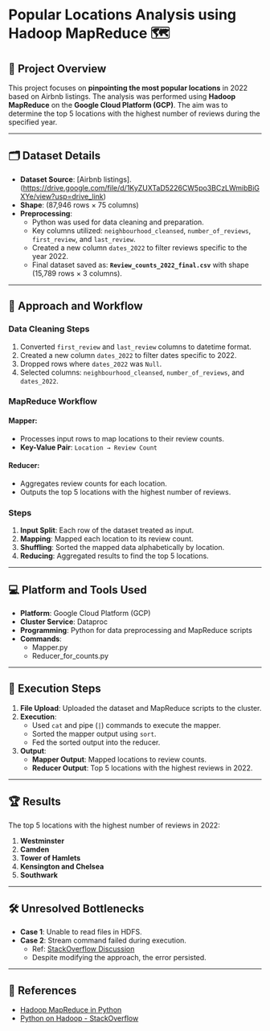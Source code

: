 # Popular Locations Analysis using Hadoop MapReduce 🗺️

## 📖 Project Overview  
This project focuses on **pinpointing the most popular locations** in 2022 based on Airbnb listings. The analysis was performed using **Hadoop MapReduce** on the **Google Cloud Platform (GCP)**. The aim was to determine the top 5 locations with the highest number of reviews during the specified year.

---

## 🗂️ Dataset Details  
- **Dataset Source**: [Airbnb listings].(https://drive.google.com/file/d/1KyZUXTaD5226CW5po3BCzLWmibBiGXYe/view?usp=drive_link)
- **Shape**: (87,946 rows × 75 columns)  
- **Preprocessing**:  
  - Python was used for data cleaning and preparation.  
  - Key columns utilized: `neighbourhood_cleansed`, `number_of_reviews`, `first_review`, and `last_review`.  
  - Created a new column `dates_2022` to filter reviews specific to the year 2022.  
  - Final dataset saved as: **`Review_counts_2022_final.csv`** with shape (15,789 rows × 3 columns).  

---

## 🔧 Approach and Workflow  

### **Data Cleaning Steps**  
1. Converted `first_review` and `last_review` columns to datetime format.  
2. Created a new column `dates_2022` to filter dates specific to 2022.  
3. Dropped rows where `dates_2022` was `Null`.  
4. Selected columns: `neighbourhood_cleansed`, `number_of_reviews`, and `dates_2022`.  

### **MapReduce Workflow**  
#### Mapper:  
- Processes input rows to map locations to their review counts.  
- **Key-Value Pair**: `Location → Review Count`  
#### Reducer:  
- Aggregates review counts for each location.  
- Outputs the top 5 locations with the highest number of reviews.  

### **Steps**  
1. **Input Split**: Each row of the dataset treated as input.  
2. **Mapping**: Mapped each location to its review count.  
3. **Shuffling**: Sorted the mapped data alphabetically by location.  
4. **Reducing**: Aggregated results to find the top 5 locations.  

---

## 💻 Platform and Tools Used  
- **Platform**: Google Cloud Platform (GCP)  
- **Cluster Service**: Dataproc  
- **Programming**: Python for data preprocessing and MapReduce scripts  
- **Commands**:  
  - Mapper.py  
  - Reducer_for_counts.py  

---

## 🔑 Execution Steps  
1. **File Upload**: Uploaded the dataset and MapReduce scripts to the cluster.  
2. **Execution**:  
   - Used `cat` and pipe (`|`) commands to execute the mapper.  
   - Sorted the mapper output using `sort`.  
   - Fed the sorted output into the reducer.  
3. **Output**:  
   - **Mapper Output**: Mapped locations to review counts.  
   - **Reducer Output**: Top 5 locations with the highest reviews in 2022.  

---

## 🏆 Results  
The top 5 locations with the highest number of reviews in 2022:  
1. **Westminster**  
2. **Camden**  
3. **Tower of Hamlets**  
4. **Kensington and Chelsea**  
5. **Southwark**  

---

## 🛠️ Unresolved Bottlenecks  
- **Case 1**: Unable to read files in HDFS.  
- **Case 2**: Stream command failed during execution.  
  - Ref: [StackOverflow Discussion](https://stackoverflow.com/questions/48003377/error-when-running-python-map-reduce-job-using-hadoop-streaming-in-google-cloud)  
  - Despite modifying the approach, the error persisted.  

---

## 📎 References  
- [Hadoop MapReduce in Python](https://www.michael-noll.com/tutorials/writing-an-hadoop-mapreduce-program-in-python/)  
- [Python on Hadoop - StackOverflow](https://stackoverflow.com/questions/15353252/running-the-python-code-on-hadoop-failed)  

